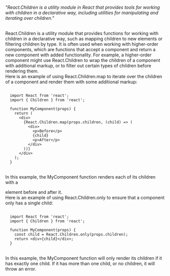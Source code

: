_"React.Children is a utility module in React that provides tools for working with children in a declarative way, including utilities for manipulating and iterating over children."_

<br/>
React.Children is a utility module that provides functions for working with children in a declarative way, such as mapping children to new elements or filtering children by type. It is often used when working with higher-order components, which are functions that accept a component and return a new component with added functionality. For example, a higher-order component might use React.Children to wrap the children of a component with additional markup, or to filter out certain types of children before rendering them.

<br/>
Here is an example of using React.Children.map to iterate over the children of a component and render them with some additional markup:

```

  import React from 'react';
  import { Children } from 'react';

  function MyComponent(props) {
    return (
      <div>
        {React.Children.map(props.children, (child) => (
          <div>
            <p>Before</p>
            {child}
            <p>After</p>
          </div>
        ))}
      </div>
    );
  }

```

<br/>
In this example, the MyComponent function renders each of its children with a <p> element before and after it.

<br/>
Here is an example of using React.Children.only to ensure that a component only has a single child:

```

  import React from 'react';
  import { Children } from 'react';

  function MyComponent(props) {
    const child = React.Children.only(props.children);
    return <div>{child}</div>;
  }

```

<br/>
In this example, the MyComponent function will only render its children if it has exactly one child. If it has more than one child, or no children, it will throw an error.
